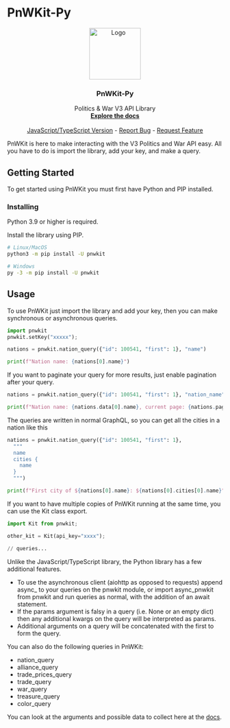 # PnWKit-Py

<p align="center">
  <a href="https://github.com/Village05/pnwkit-py">
    <img src="https://raw.githubusercontent.com/Village05/pnwkit-py/master/logo.png" alt="Logo" width="120" height="120">
  </a>

  <h3 align="center">PnWKit-Py</h3>

  <p align="center">
    Politics & War V3 API Library
    <br />
    <a href="https://pnwkit-py.readthedocs.io"><strong>Explore the docs</strong></a>
    <br />
    <br />
    <a href="https://www.npmjs.com/package/pnwkit">JavaScript/TypeScript Version</a>
    -
    <a href="https://github.com/Village05/pnwkit-py/issues">Report Bug</a>
    -
    <a href="https://github.com/Village05/pnwkit-py/issues">Request Feature</a>
  </p>
</p>

PnWKit is here to make interacting with the V3 Politics and War API easy. All you have to do is import the library, add your key, and make a query.

## Getting Started

To get started using PnWKit you must first have Python and PIP installed.

### Installing

Python 3.9 or higher is required.

Install the library using PIP.

```sh
# Linux/MacOS
python3 -m pip install -U pnwkit

# Windows
py -3 -m pip install -U pnwkit
```

## Usage

To use PnWKit just import the library and add your key, then you can make synchronous or asynchronous queries.

```py
import pnwkit
pnwkit.setKey("xxxxx");

nations = pnwkit.nation_query({"id": 100541, "first": 1}, "name")

print(f"Nation name: {nations[0].name}")
```

If you want to paginate your query for more results, just enable pagination after your query.

```py
nations = pnwkit.nation_query({"id": 100541, "first": 1}, "nation_name", paginator=True)

print(f"Nation name: {nations.data[0].name}, current page: {nations.paginator_info.currentPage}")
```

The queries are written in normal GraphQL, so you can get all the cities in a nation like this

```py
nations = pnwkit.nation_query({"id": 100541, "first": 1},
  """
  name
  cities {
    name
  }
  """)

print(f"First city of ${nations[0].name}: ${nations[0].cities[0].name}");
```

If you want to have multiple copies of PnWKit running at the same time, you can use the Kit class export.

```py
import Kit from pnwkit;

other_kit = Kit(api_key="xxxx");

// queries...
```

Unlike the JavaScript/TypeScript library, the Python library has a few additional features.

- To use the asynchronous client (aiohttp as opposed to requests) append async\_ to your queries on the pnwkit module, or import async_pnwkit from pnwkit and run queries as normal, with the addition of an await statement.
- If the params argument is falsy in a query (i.e. None or an empty dict) then any additional kwargs on the query will be interpreted as params.
- Additional arguments on a query will be concatenated with the first to form the query.

You can also do the following queries in PnWKit:

- nation_query
- alliance_query
- trade_prices_query
- trade_query
- war_query
- treasure_query
- color_query

You can look at the arguments and possible data to collect here at the [docs](https://pnwkit-py.readthedocs.io/).
